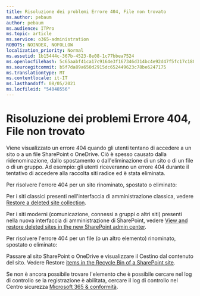 ```yaml
---
title: Risoluzione dei problemi Errore 404, File non trovato
ms.author: pebaum
author: pebaum
ms.audience: ITPro
ms.topic: article
ms.service: o365-administration
ROBOTS: NOINDEX, NOFOLLOW
localization_priority: Normal
ms.assetid: 1b15444c-367b-4523-8e08-1c77bbea7524
ms.openlocfilehash: 5c65aabf41ca17c9164e3f167346d314bc4e92d47f5fc17c188f12819b0a2cfa
ms.sourcegitcommit: b5f7da89a650d2915dc652449623c78be6247175
ms.translationtype: MT
ms.contentlocale: it-IT
ms.lasthandoff: 08/05/2021
ms.locfileid: "54048556"
---
```

# <a name="troubleshoot-error-404-file-not-found"></a>Risoluzione dei problemi Errore 404, File non trovato

Viene visualizzato un errore 404 quando gli utenti tentano di accedere a un sito o a un file SharePoint o OneDrive. Ciò è spesso causato dalla ridenominazione, dallo spostamento o dall'eliminazione di un sito o di un file o di un gruppo. Ad esempio: gli utenti riceveranno un errore 404 durante il tentativo di accedere alla raccolta siti radice ed è stata eliminata.

Per risolvere l'errore 404 per un sito rinominato, spostato o eliminato:

Per i siti classici presenti nell'interfaccia di amministrazione classica, vedere [Restore a deleted site collection](https://docs.microsoft.com/sharepoint/restore-deleted-site-collection).

Per i siti moderni (comunicazione, connessi a gruppi o altri siti) presenti nella nuova interfaccia di amministrazione di SharePoint, vedere [View and restore deleted sites in the new SharePoint admin center](https://docs.microsoft.com/sharepoint/restore-deleted-site-collection).

Per risolvere l'errore 404 per un file (o un altro elemento) rinominato, spostato o eliminato:

Passare al sito SharePoint o OneDrive e visualizzare il Cestino dal contenuto del sito. Vedere Restore [items in the Recycle Bin of a SharePoint site](https://support.office.com/article/Restore-items-in-the-Recycle-Bin-of-a-SharePoint-site-6df466b6-55f2-4898-8d6e-c0dff851a0be#ID0EAADAAA=Online).

Se non è ancora possibile trovare l'elemento che è possibile cercare nel log di controllo se la registrazione è abilitata, cercare il log di controllo nel Centro sicurezza [Microsoft 365 & conformità](https://docs.microsoft.com/microsoft-365/compliance/search-the-audit-log-in-security-and-compliance).

